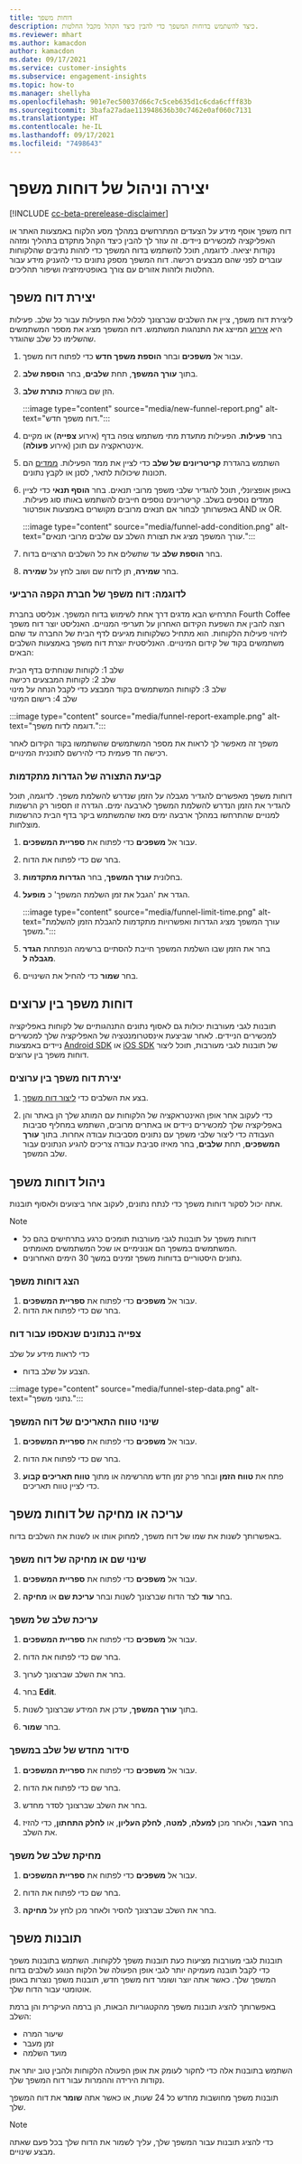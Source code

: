 ```yaml
---
title: דוחות משפך
description: כיצד להשתמש בדוחות המשפך כדי להבין כיצד הקהל מקבל החלטות.
ms.reviewer: mhart
ms.author: kamacdon
author: kamacdon
ms.date: 09/17/2021
ms.service: customer-insights
ms.subservice: engagement-insights
ms.topic: how-to
ms.manager: shellyha
ms.openlocfilehash: 901e7ec50037d66c7c5ceb635d1c6cda6cfff83b
ms.sourcegitcommit: 3bafa27adae113948636b30c7462e0af060c7131
ms.translationtype: HT
ms.contentlocale: he-IL
ms.lasthandoff: 09/17/2021
ms.locfileid: "7498643"
---
```

# <a name="create-and-manage-funnel-reports"></a>יצירה וניהול של דוחות משפך

[!INCLUDE [cc-beta-prerelease-disclaimer](includes/cc-beta-prerelease-disclaimer.md)]

דוח משפך אוסף מידע על הצעדים המתרחשים במהלך מסע הלקוח באמצעות האתר או האפליקציה למכשירים ניידים. זה עוזר לך להבין כיצד הקהל מתקדם בתהליך ומזהה נקודות יציאה. לדוגמה, תוכל להשתמש בדוח המשפך כדי לזהות נתיבים שהלקוחות עוברים לפני שהם מבצעים רכישה. דוח המשפך מספק נתונים כדי להעניק מידע עבור החלטות ולזהות אזורים עם צורך באופטימיזציה ושיפור תהליכים.

## <a name="create-a-funnel-report"></a>יצירת דוח משפך

ליצירת דוח משפך, ציין את השלבים שברצונך לכלול ואת הפעילות עבור כל שלב. פעילות היא [אירוע](glossary.md) המייצג את התנהגות המשתמש. דוח המשפך מציג את מספר המשתמשים שהשלימו כל שלב שהוגדר. 

1. עבור אל **משפכים** ובחר **הוספת משפך חדש** כדי לפתוח דוח משפך.

1. בתוך **עורך המשפך**, תחת **שלבים**, בחר **הוספת שלב**. 

1. הזן שם בשורת **כותרת שלב**.

   :::image type="content" source="media/new-funnel-report.png" alt-text="דוח משפך חדש.":::

1. בחר **פעילות**. הפעילות מתעדת מתי משתמש צופה בדף (אירוע **צפייה**) או מקיים אינטראקציה עם תוכן (אירוע **פעולה**).

1. השתמש בהגדרת **קריטריונים של שלב** כדי לציין את ממד הפעילות. [ממדים](dimensions.md) הם תכונות שיכולות לתאר, לסנן או לקבץ נתונים.

1. באופן אופציונלי, תוכל להגדיר שלבי משפך מרובי תנאים. בחר **הוסף תנאי** כדי לציין ממדים נוספים בשלב. קריטריונים נוספים חייבים להשתמש באותו סוג פעילות. באפשרותך לבחור אם תנאים מרובים מקושרים באמצעות אופרטור AND או OR.

   :::image type="content" source="media/funnel-add-condition.png" alt-text="עורך המשפך מציג את תצורת השלב עם שלבים מרובי תנאים.":::

1. בחר **הוספת שלב** עד שתשלים את כל השלבים הרצויים בדוח.

1. בחר **שמירה**, תן לדוח שם ושוב לחץ על **שמירה**. 

### <a name="example-fourth-coffee-company-funnel-report"></a>לדוגמה: דוח משפך של חברת הקפה הרביעי

התרחיש הבא מדגים דרך אחת לשימוש בדוח המשפך. אנליסט בחברת Fourth Coffee רוצה להבין את השפעת הקידום האחרון על תעריפי המנויים. האנליסט יוצר דוח משפך לזיהוי פעילות הלקוחות. הוא מתחיל כשלקוחות מגיעים לדף הבית של החברה עד שהם משתמשים בקוד של קידום המינויים. האנליסטית יוצרת דוח משפך באמצעות השלבים הבאים:

שלב 1: לקוחות שנוחתים בדף הבית   
שלב 2: לקוחות המבצעים רכישה   
שלב 3: לקוחות המשתמשים בקוד המבצע כדי לקבל הנחה על מינוי   
שלב 4: רישום המינוי   

:::image type="content" source="media/funnel-report-example.png" alt-text="דוגמה לדוח משפך.":::
  
משפך זה מאפשר לך לראות את מספר המשתמשים שהשתמשו בקוד הקידום לאחר רכישה חד פעמית כדי להירשם לתוכנית המינויים.

### <a name="configure-advanced-settings"></a>קביעת התצורה של הגדרות מתקדמות 

דוחות משפך מאפשרים להגדיר מגבלה על הזמן שנדרש להשלמת משפך. לדוגמה, תוכל להגדיר את הזמן הנדרש להשלמת המשפך לארבעה ימים. הגדרה זו תספור רק הרשמות למנויים שהתרחשו במהלך ארבעה ימים מאז שהמשתמש ביקר בדף הבית כהרשמות מוצלחות.

1. עבור אל **משפכים** כדי לפתוח את **ספריית המשפכים**.

1. בחר שם כדי לפתוח את הדוח. 

1. בחלונית **עורך המשפך**, בחר **הגדרות מתקדמות**. 

1. הגדר את '‏‫הגבל את זמן השלמת המשפך‬' כ **מופעל**.

   :::image type="content" source="media/funnel-limit-time.png" alt-text="עורך המשפך מציג הגדרות ואפשרויות מתקדמות להגבלת הזמן להשלמת משפך.":::

1. בחר את הזמן שבו השלמת המשפך חייבת להסתיים ברשימה הנפתחת **הגדר מגבלה ל**.

1. בחר **שמור** כדי להחיל את השינויים.


## <a name="cross-channel-funnel-reports"></a>דוחות משפך בין ערוצים 

תובנות לגבי מעורבות יכולות גם לאסוף נתונים התנהגותיים של לקוחות באפליקציה למכשירים הניידים. לאחר שביצעת אינסטרומנטציה של האפליקציה שלך למכשירים ניידים באמצעות [Android SDK](get-started-android.md) או [iOS SDK](get-started-ios.md) של תובנות לגבי מעורבות, תוכל ליצור דוחות משפך בין ערוצים. 

### <a name="create-a-cross-channel-funnel-report"></a>יצירת דוח משפך בין ערוצים 

1. בצע את השלבים כדי [ליצור דוח משפך](#create-a-funnel-report).    

1. כדי לעקוב אחר אופן האינטראקציה של הלקוחות עם המותג שלך הן באתר והן באפליקציה שלך למכשירים ניידים או באתרים מרובים, השתמש במחליף סביבות העבודה כדי ליצור שלבי משפך עם נתונים מסביבות עבודה אחרות. בתוך **עורך המשפכים**, תחת **שלבים**, בחר מאיזו סביבת עבודה צריכים להגיע הנתונים עבור שלב המשפך.

## <a name="manage-funnel-reports"></a>ניהול דוחות משפך

אתה יכול לסקור דוחות משפך כדי לנתח נתונים, לעקוב אחר ביצועים ולאסוף תובנות.

> [!NOTE]
> - דוחות משפך על תובנות לגבי מעורבות תומכים כרגע בתרחישים בהם כל המשתמשים במשפך הם אנונימיים או שכל המשתמשים מאומתים. 
> - נתונים היסטוריים בדוחות משפך זמינים במשך 30 הימים האחרונים.

### <a name="view-funnel-reports"></a>הצג דוחות משפך

1. עבור אל **משפכים** כדי לפתוח את **ספריית המשפכים**.
1. בחר שם כדי לפתוח את הדוח.    

### <a name="see-the-data-collected-for-a-report"></a>צפייה בנתונים שנאספו עבור דוח   

כדי לראות מידע על שלב

- הצבע על שלב בדוח.

:::image type="content" source="media/funnel-step-data.png" alt-text="נתוני משפך.":::

### <a name="change-the-date-range-for-the-funnel-report"></a>שינוי טווח התאריכים של דוח המשפך

1. עבור אל **משפכים** כדי לפתוח את **ספריית המשפכים**.

1. בחר שם כדי לפתוח את הדוח.

1. פתח את **טווח הזמן** ובחר פרק זמן חדש מהרשימה או מתוך **טווח תאריכים קבוע** כדי לציין טווח תאריכים.

## <a name="edit-or-delete-funnel-reports"></a>עריכה או מחיקה של דוחות משפך

באפשרותך לשנות את שמו של דוח משפך, למחוק אותו או לשנות את השלבים בדוח.

### <a name="rename-or-delete-a-funnel-report"></a>שינוי שם או מחיקה של דוח משפך

1. עבור אל **משפכים** כדי לפתוח את **ספריית המשפכים**. 

1. בחר **עוד** לצד הדוח שברצונך לשנות ובחר **עריכת שם** או **מחיקה**.

### <a name="edit-a-funnel-step"></a>עריכת שלב של משפך  

1. עבור אל **משפכים** כדי לפתוח את **ספריית המשפכים**. 

1. בחר שם כדי לפתוח את הדוח.

1. בחר את השלב שברצונך לערוך.

1. בחר **Edit**.

1. בתוך **עורך המשפך**, עדכן את המידע שברצונך לשנות.  

1. בחר **שמור**.

### <a name="reorder-a-funnel-step"></a>סידור מחדש של שלב במשפך

1. עבור אל **משפכים** כדי לפתוח את **ספריית המשפכים**. 

1. בחר שם כדי לפתוח את הדוח.

1. בחר את השלב שברצונך לסדר מחדש.

1. בחר **העבר**, ולאחר מכן **למעלה**, **למטה**, **לחלק העליון**, או **לחלק התחתון**, כדי להזיז את השלב.

### <a name="delete-a-funnel-step"></a>מחיקת שלב של משפך

1. עבור אל **משפכים** כדי לפתוח את **ספריית המשפכים**. 

1. בחר שם כדי לפתוח את הדוח.

1. בחר את השלב שברצונך להסיר ולאחר מכן לחץ על **מחיקה**.

## <a name="funnel-insights"></a>תובנות משפך 

תובנות לגבי מעורבות מציעות כעת תובנות משפך ללקוחות. השתמש בתובנות משפך כדי לקבל תובנה מעמיקה יותר לגבי אופן הפעולה של הלקוח הנוגע לשלבים בדוח המשפך שלך. כאשר אתה יוצר ושומר דוח משפך חדש, תובנות משפך נוצרות באופן אוטומטי עבור הדוח שלך. 

באפשרותך להציג תובנות משפך מהקטגוריות הבאות, הן ברמה העיקרית והן ברמת השלב: 

 - שיעור המרה 
 - זמן מעבר 
 - מועד השלמה 

השתמש בתובנות אלה כדי לחקור לעומק את אופן הפעולה הלקוחות ולהבין טוב יותר את נקודות הירידה וההמרות עבור דוח המשפך שלך. 

תובנות משפך מחושבות מחדש כל 24 שעות, או כאשר אתה **שומר** את דוח המשפך שלך. 

> [!NOTE]
> כדי להציג תובנות עבור המשפך שלך, עליך לשמור את הדוח שלך בכל פעם שאתה מבצע שינויים. 

